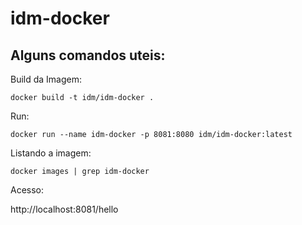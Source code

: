 # idm-docker

## Alguns comandos uteis:

Build da Imagem:

`docker build -t idm/idm-docker .`

Run:

`docker run --name idm-docker -p 8081:8080 idm/idm-docker:latest`

Listando a imagem:

`docker images | grep idm-docker`

Acesso:

http://localhost:8081/hello

